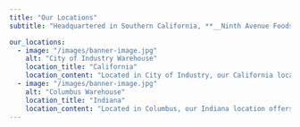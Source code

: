 ```yaml
---
title: "Our Locations"
subtitle: "Headquartered in Southern California, **__Ninth Avenue Foods__** is an American company with owners and key decision makers on site available for consultation. [Indiana location subtitle]\n\nRegardless of your specific needs our experienced team will produce your products to the most exacting standards. Let our **small company values** combined with **big company capabilities** work to your advantage."

our_locations:
  - image: "/images/banner-image.jpg"
    alt: "City of Industry Warehouse"
    location_title: "California"
    location_content: "Located in City of Industry, our California location offers [key services/specialties]. With a team of [number] dedicated professionals, we are here to [key focus]."
  - image: "/images/banner-image.jpg"
    alt: "Columbus Warehouse"
    location_title: "Indiana"
    location_content: "Located in Columbus, our Indiana location offers [key services/specialties]. With a team of [number] dedicated professionals, we are here to [key focus]."
---
```

